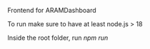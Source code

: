 Frontend for ARAMDashboard

To run make sure to have at least node.js > 18

Inside the root folder, run *npm run*
